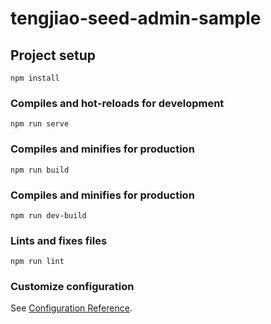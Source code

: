 # tengjiao-seed-admin-sample

## Project setup
```
npm install
```

### Compiles and hot-reloads for development
```
npm run serve
```

### Compiles and minifies for production
```
npm run build
```

### Compiles and minifies for production
```
npm run dev-build
```

### Lints and fixes files
```
npm run lint
```

### Customize configuration
See [Configuration Reference](https://cli.vuejs.org/config/).
